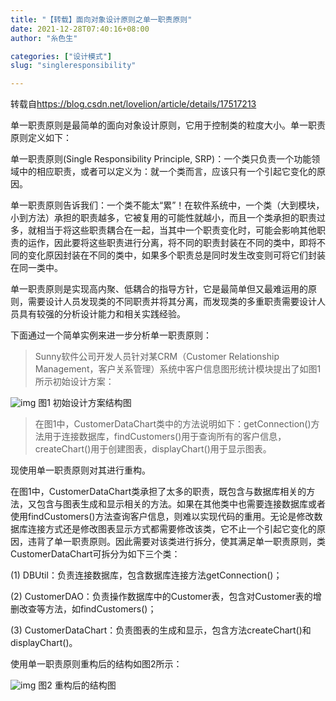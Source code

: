 ```yaml
---
title: "【转载】面向对象设计原则之单一职责原则"
date: 2021-12-28T07:40:16+08:00
author: "糸色生"

categories: ["设计模式"]
slug: "singleresponsibility"

---
```


转载自<https://blog.csdn.net/lovelion/article/details/17517213>

单一职责原则是最简单的面向对象设计原则，它用于控制类的粒度大小。单一职责原则定义如下：

单一职责原则(Single Responsibility Principle, SRP)：一个类只负责一个功能领域中的相应职责，或者可以定义为：就一个类而言，应该只有一个引起它变化的原因。

单一职责原则告诉我们：一个类不能太“累”！在软件系统中，一个类（大到模块，小到方法）承担的职责越多，它被复用的可能性就越小，而且一个类承担的职责过多，就相当于将这些职责耦合在一起，当其中一个职责变化时，可能会影响其他职责的运作，因此要将这些职责进行分离，将不同的职责封装在不同的类中，即将不同的变化原因封装在不同的类中，如果多个职责总是同时发生改变则可将它们封装在同一类中。

单一职责原则是实现高内聚、低耦合的指导方针，它是最简单但又最难运用的原则，需要设计人员发现类的不同职责并将其分离，而发现类的多重职责需要设计人员具有较强的分析设计能力和相关实践经验。

下面通过一个简单实例来进一步分析单一职责原则：

> Sunny软件公司开发人员针对某CRM（Customer Relationship  Management，客户关系管理）系统中客户信息图形统计模块提出了如图1所示初始设计方案：

![img](https://cdn.jsdelivr.net/gh/lzxqaq/jsdelivr@master/image/2021-12-28/srp.jpg)
图1  初始设计方案结构图

> 在图1中，CustomerDataChart类中的方法说明如下：getConnection()方法用于连接数据库，findCustomers()用于查询所有的客户信息，createChart()用于创建图表，displayChart()用于显示图表。

现使用单一职责原则对其进行重构。


在图1中，CustomerDataChart类承担了太多的职责，既包含与数据库相关的方法，又包含与图表生成和显示相关的方法。如果在其他类中也需要连接数据库或者使用findCustomers()方法查询客户信息，则难以实现代码的重用。无论是修改数据库连接方式还是修改图表显示方式都需要修改该类，它不止一个引起它变化的原因，违背了单一职责原则。因此需要对该类进行拆分，使其满足单一职责原则，类CustomerDataChart可拆分为如下三个类：

(1) DBUtil：负责连接数据库，包含数据库连接方法getConnection()；

(2) CustomerDAO：负责操作数据库中的Customer表，包含对Customer表的增删改查等方法，如findCustomers()；

(3) CustomerDataChart：负责图表的生成和显示，包含方法createChart()和displayChart()。

使用单一职责原则重构后的结构如图2所示：

![img](https://cdn.jsdelivr.net/gh/lzxqaq/jsdelivr@master/image/2021-12-28/srp2.jpg)
图2  重构后的结构图

